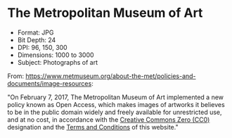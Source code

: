 # The Metropolitan Museum of Art 

* Format: JPG
* Bit Depth: 24
* DPI: 96, 150, 300
* Dimensions: 1000 to 3000
* Subject: Photographs of art

From: https://www.metmuseum.org/about-the-met/policies-and-documents/image-resources:

"On February 7, 2017, The Metropolitan Museum of Art implemented a new policy known as Open Access, which makes images of artworks it believes to be in the public domain widely and freely available for unrestricted use, and at no cost, in accordance with the [Creative Commons Zero (CC0)](https://creativecommons.org/publicdomain/zero/1.0/) designation and the [Terms and Conditions](https://www.metmuseum.org/information/terms-and-conditions) of this website."
